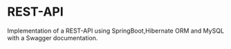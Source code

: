 # REST-API
Implementation of a REST-API using SpringBoot,Hibernate ORM and MySQL with a Swagger documentation.
